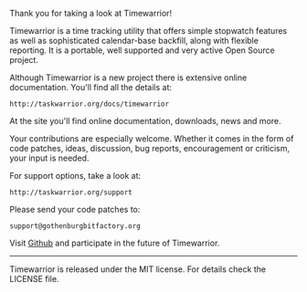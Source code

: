 Thank you for taking a look at Timewarrior!

Timewarrior is a time tracking utility that offers simple stopwatch features as
well as sophisticated calendar-base backfill, along with flexible reporting. It
is a portable, well supported and very active Open Source project.

Although Timewarrior is a new project there is extensive online documentation.
You'll find all the details at:

    http://taskwarrior.org/docs/timewarrior

At the site you'll find online documentation, downloads, news and more.

Your contributions are especially welcome. Whether it comes in the form of code
patches, ideas, discussion, bug reports, encouragement or criticism, your input
is needed.

For support options, take a look at:

    http://taskwarrior.org/support

Please send your code patches to:

    support@gothenburgbitfactory.org

Visit [Github](https://github.com/GothenburgBitFactory/timewarrior) and
participate in the future of Timewarrior.

---

Timewarrior is released under the MIT license. For details check the LICENSE
file.
